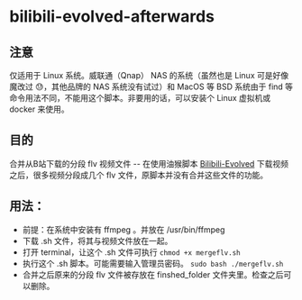 # bilibili-evolved-afterwards
## 注意
仅适用于 Linux 系统。威联通（Qnap） NAS 的系统（虽然也是 Linux 可是好像魔改过 😓，其他品牌的 NAS 系统没有试过）和 MacOS 等 BSD 系统由于 find 等命令用法不同，不能用这个脚本。非要用的话，可以安装个 Linux 虚拟机或 docker 来使用。

## 目的
合并从B站下载的分段 flv 视频文件 -- 在使用油猴脚本 [Bilibili-Evolved](https://github.com/the1812/Bilibili-Evolved "the1812 / Bilibili-Evolved") 下载视频之后，很多视频分段成几个 flv 文件，原脚本并没有合并这些文件的功能。

## 用法：
- 前提：在系统中安装有 ffmpeg 。并放在 /usr/bin/ffmpeg
- 下载 .sh 文件，将其与视频文件放在一起。
- 打开 terminal，让这个 .sh 文件可执行
  ```chmod +x mergeflv.sh```
- 执行这个 .sh 脚本。可能需要输入管理员密码。
```sudo bash ./mergeflv.sh```
- 合并之后原来的分段 flv 文件被存放在 finshed_folder 文件夹里。检查之后可以删除。
